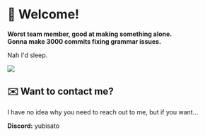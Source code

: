 # 🌟 Welcome!
  
**Worst team member, good at making something alone.  
Gonna make 3000 commits fixing grammar issues.**  

Nah I'd sleep.
  
![](https://github-readme-stats.vercel.app/api?username=ik1nokoru&theme=kacho_ga&show_icons=true&hide_border=true&count_private=true)

## ✉️ Want to contact me?  
I have no idea why you need to reach out to me, but if you want...  
  
**Discord:** yubisato
